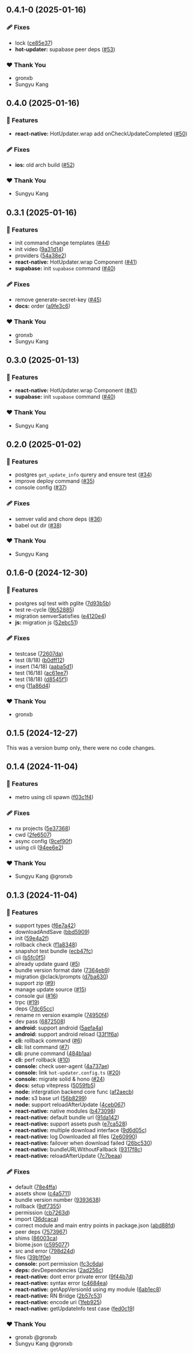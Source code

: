 ## 0.4.1-0 (2025-01-16)

### 🩹 Fixes

- lock ([ce85e37](https://github.com/gronxb/hot-updater/commit/ce85e37))
- **hot-updater:** supabase peer deps ([#53](https://github.com/gronxb/hot-updater/pull/53))

### ❤️ Thank You

- gronxb
- Sungyu Kang

## 0.4.0 (2025-01-16)

### 🚀 Features

- **react-native:** HotUpdater.wrap add onCheckUpdateCompleted ([#50](https://github.com/gronxb/hot-updater/pull/50))

### 🩹 Fixes

- **ios:** old arch build ([#52](https://github.com/gronxb/hot-updater/pull/52))

### ❤️ Thank You

- Sungyu Kang

## 0.3.1 (2025-01-16)

### 🚀 Features

- init command change templates ([#44](https://github.com/gronxb/hot-updater/pull/44))
- init video ([9a31d14](https://github.com/gronxb/hot-updater/commit/9a31d14))
- providers ([54a38e2](https://github.com/gronxb/hot-updater/commit/54a38e2))
- **react-native:** HotUpdater.wrap Component ([#41](https://github.com/gronxb/hot-updater/pull/41))
- **supabase:** init `supabase` command ([#40](https://github.com/gronxb/hot-updater/pull/40))

### 🩹 Fixes

- remove generate-secret-key ([#45](https://github.com/gronxb/hot-updater/pull/45))
- **docs:** order ([a9fe3c6](https://github.com/gronxb/hot-updater/commit/a9fe3c6))

### ❤️ Thank You

- gronxb
- Sungyu Kang

## 0.3.0 (2025-01-13)

### 🚀 Features

- **react-native:** HotUpdater.wrap Component ([#41](https://github.com/gronxb/hot-updater/pull/41))
- **supabase:** init `supabase` command ([#40](https://github.com/gronxb/hot-updater/pull/40))

### ❤️ Thank You

- Sungyu Kang

## 0.2.0 (2025-01-02)

### 🚀 Features

- postgres `get_update_info` qurery and ensure test ([#34](https://github.com/gronxb/hot-updater/pull/34))
- improve deploy command ([#35](https://github.com/gronxb/hot-updater/pull/35))
- console config ([#37](https://github.com/gronxb/hot-updater/pull/37))

### 🩹 Fixes

- semver valid and chore deps ([#36](https://github.com/gronxb/hot-updater/pull/36))
- babel out dir ([#38](https://github.com/gronxb/hot-updater/pull/38))

### ❤️ Thank You

- Sungyu Kang

## 0.1.6-0 (2024-12-30)

### 🚀 Features

- postgres sql test with pglite ([7d93b5b](https://github.com/gronxb/hot-updater/commit/7d93b5b))
- test re-cycle ([9b52885](https://github.com/gronxb/hot-updater/commit/9b52885))
- migration semverSatisfies ([e4120e4](https://github.com/gronxb/hot-updater/commit/e4120e4))
- **js:** migration js ([52ebc51](https://github.com/gronxb/hot-updater/commit/52ebc51))

### 🩹 Fixes

- testcase ([72607da](https://github.com/gronxb/hot-updater/commit/72607da))
- test (8/18) ([b0dff12](https://github.com/gronxb/hot-updater/commit/b0dff12))
- insert (14/18) ([aaba5d1](https://github.com/gronxb/hot-updater/commit/aaba5d1))
- test (16/18) ([ac61ee7](https://github.com/gronxb/hot-updater/commit/ac61ee7))
- test (18/18) ([d8545f1](https://github.com/gronxb/hot-updater/commit/d8545f1))
- eng ([11a86d4](https://github.com/gronxb/hot-updater/commit/11a86d4))

### ❤️ Thank You

- gronxb

## 0.1.5 (2024-12-27)

This was a version bump only, there were no code changes.

## 0.1.4 (2024-11-04)

### 🚀 Features

- metro using cli spawn ([f03c1f4](https://github.com/gronxb/hot-updater/commit/f03c1f4))

### 🩹 Fixes

- nx projects ([5e37368](https://github.com/gronxb/hot-updater/commit/5e37368))
- cwd ([2fe6507](https://github.com/gronxb/hot-updater/commit/2fe6507))
- async config ([9cef90f](https://github.com/gronxb/hot-updater/commit/9cef90f))
- using cli ([94ee6e2](https://github.com/gronxb/hot-updater/commit/94ee6e2))

### ❤️  Thank You

- Sungyu Kang @gronxb

## 0.1.3 (2024-11-04)

### 🚀 Features

- support types ([f6e7a42](https://github.com/gronxb/hot-updater/commit/f6e7a42))
- downloadAndSave ([bbd5909](https://github.com/gronxb/hot-updater/commit/bbd5909))
- init ([59e4a2f](https://github.com/gronxb/hot-updater/commit/59e4a2f))
- rollback check ([f1a8348](https://github.com/gronxb/hot-updater/commit/f1a8348))
- snapshot test bundle ([ecb47fc](https://github.com/gronxb/hot-updater/commit/ecb47fc))
- cli ([b5fc0f5](https://github.com/gronxb/hot-updater/commit/b5fc0f5))
- already update guard ([#5](https://github.com/gronxb/hot-updater/pull/5))
- bundle version format date ([7364eb9](https://github.com/gronxb/hot-updater/commit/7364eb9))
- migration @clack/prompts ([d7ba630](https://github.com/gronxb/hot-updater/commit/d7ba630))
- support zip ([#9](https://github.com/gronxb/hot-updater/pull/9))
- manage update source ([#15](https://github.com/gronxb/hot-updater/pull/15))
- console gui ([#16](https://github.com/gronxb/hot-updater/pull/16))
- trpc ([#19](https://github.com/gronxb/hot-updater/pull/19))
- deps ([7dc65cc](https://github.com/gronxb/hot-updater/commit/7dc65cc))
- rename rn version example ([74950f4](https://github.com/gronxb/hot-updater/commit/74950f4))
- dev pass ([6872508](https://github.com/gronxb/hot-updater/commit/6872508))
- **android:** support android ([5aefa4a](https://github.com/gronxb/hot-updater/commit/5aefa4a))
- **android:** support android reload ([33f1f6a](https://github.com/gronxb/hot-updater/commit/33f1f6a))
- **cli:** rollback command ([#6](https://github.com/gronxb/hot-updater/pull/6))
- **cli:** list command ([#7](https://github.com/gronxb/hot-updater/pull/7))
- **cli:** prune command ([484b1aa](https://github.com/gronxb/hot-updater/commit/484b1aa))
- **cli:** perf rollback ([#10](https://github.com/gronxb/hot-updater/pull/10))
- **console:** check user-agent ([4a737ae](https://github.com/gronxb/hot-updater/commit/4a737ae))
- **console:** link `hot-updater.config.ts` ([#20](https://github.com/gronxb/hot-updater/pull/20))
- **console:** migrate solid & hono ([#24](https://github.com/gronxb/hot-updater/pull/24))
- **docs:** setup vitepress ([5059fb5](https://github.com/gronxb/hot-updater/commit/5059fb5))
- **node:** intergration backend core func ([af2aecb](https://github.com/gronxb/hot-updater/commit/af2aecb))
- **node:** s3 base url ([56b8299](https://github.com/gronxb/hot-updater/commit/56b8299))
- **node:** support reloadAfterUpdate ([4ceb067](https://github.com/gronxb/hot-updater/commit/4ceb067))
- **react-native:** native modules ([b473098](https://github.com/gronxb/hot-updater/commit/b473098))
- **react-native:** default bundle url ([91da142](https://github.com/gronxb/hot-updater/commit/91da142))
- **react-native:** support assets push ([e7ca528](https://github.com/gronxb/hot-updater/commit/e7ca528))
- **react-native:** multiple download interface ([9d6d05c](https://github.com/gronxb/hot-updater/commit/9d6d05c))
- **react-native:** log Downloaded all files ([2e60990](https://github.com/gronxb/hot-updater/commit/2e60990))
- **react-native:** failover when download failed ([26bc530](https://github.com/gronxb/hot-updater/commit/26bc530))
- **react-native:** bundleURLWithoutFallback ([9317f8c](https://github.com/gronxb/hot-updater/commit/9317f8c))
- **react-native:** reloadAfterUpdate ([7c7beaa](https://github.com/gronxb/hot-updater/commit/7c7beaa))

### 🩹 Fixes

- default ([78e4ffa](https://github.com/gronxb/hot-updater/commit/78e4ffa))
- assets show ([c4a5711](https://github.com/gronxb/hot-updater/commit/c4a5711))
- bundle version number ([9393638](https://github.com/gronxb/hot-updater/commit/9393638))
- rollback ([9df7355](https://github.com/gronxb/hot-updater/commit/9df7355))
- permission ([cb7263d](https://github.com/gronxb/hot-updater/commit/cb7263d))
- import ([36dcaca](https://github.com/gronxb/hot-updater/commit/36dcaca))
- correct module and main entry points in package.json ([abd88fd](https://github.com/gronxb/hot-updater/commit/abd88fd))
- peer deps ([7573967](https://github.com/gronxb/hot-updater/commit/7573967))
- shims ([86003ca](https://github.com/gronxb/hot-updater/commit/86003ca))
- biome.json ([c595077](https://github.com/gronxb/hot-updater/commit/c595077))
- src and error ([798d24d](https://github.com/gronxb/hot-updater/commit/798d24d))
- files ([39b1f0e](https://github.com/gronxb/hot-updater/commit/39b1f0e))
- **console:** port permission ([fc3c6da](https://github.com/gronxb/hot-updater/commit/fc3c6da))
- **deps:** devDependencies ([2ad256c](https://github.com/gronxb/hot-updater/commit/2ad256c))
- **react-native:** dont error private error ([9f44b7d](https://github.com/gronxb/hot-updater/commit/9f44b7d))
- **react-native:** syntax error ([c4684ea](https://github.com/gronxb/hot-updater/commit/c4684ea))
- **react-native:** getAppVersionId using my module ([6ab1ec8](https://github.com/gronxb/hot-updater/commit/6ab1ec8))
- **react-native:** RN Bridge ([2b57c53](https://github.com/gronxb/hot-updater/commit/2b57c53))
- **react-native:** encode uri ([1feb925](https://github.com/gronxb/hot-updater/commit/1feb925))
- **react-native:** getUpdateInfo test case ([fed0c19](https://github.com/gronxb/hot-updater/commit/fed0c19))

### ❤️  Thank You

- gronxb @gronxb
- Sungyu Kang @gronxb